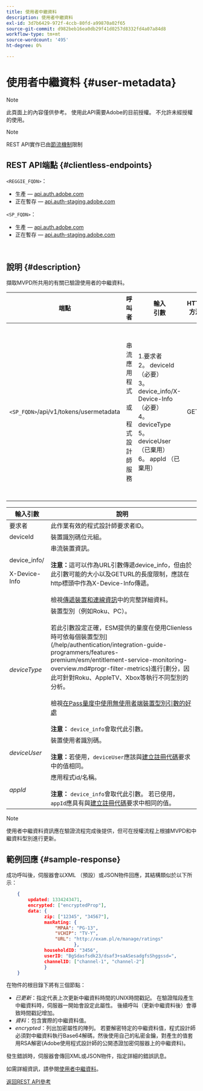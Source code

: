 ```yaml
---
title: 使用者中繼資料
description: 使用者中繼資料
exl-id: 3d7b6429-972f-4ccb-80fd-a99870a02f65
source-git-commit: d982beb16ea0db29f41d0257d8332fd4a07a84d8
workflow-type: tm+mt
source-wordcount: '495'
ht-degree: 0%

---
```


# 使用者中繼資料 {#user-metadata}

>[!NOTE]
>
>此頁面上的內容僅供參考。 使用此API需要Adobe的目前授權。 不允許未經授權的使用。

>[!NOTE]
>
> REST API實作已由[節流機制](/help/authentication/integration-guide-programmers/throttling-mechanism.md)限制

## REST API端點 {#clientless-endpoints}

`<REGGIE_FQDN>`：

* 生產 — [api.auth.adobe.com](http://api.auth.adobe.com/)
* 正在暫存 — [api.auth-staging.adobe.com](http://api.auth-staging.adobe.com/)

`<SP_FQDN>`：

* 生產 — [api.auth.adobe.com](http://api.auth.adobe.com/)
* 正在暫存 — [api.auth-staging.adobe.com](http://api.auth-staging.adobe.com/)

</br>

## 說明 {#description}

擷取MVPD所共用的有關已驗證使用者的中繼資料。


| 端點 | 呼叫</br>者 | 輸入   </br>引數 | HTTP </br>方法 | 回應 | HTTP </br>回應 |
| --- | --- | --- | --- | --- | --- |
| `<SP_FQDN>`/api/v1/tokens/usermetadata | 串流應用程式</br></br>或</br></br>程式設計師服務 | 1.要求者</br>2。  deviceId （必要）</br>3。  device_info/X-Device-Info （必要）</br>4。  deviceType</br>5。  deviceUser （已棄用）</br>6。  appId （已棄用） | GET | 包含使用者中繼資料的XML或JSON，或如果失敗則包含錯誤詳細資料。 | 200 — 成功<p>404 — 找不到中繼資料<p>412 — 無效的AuthN權杖（例如，過期的權杖） |


| 輸入引數 | 說明 |
|------------------------------|-----------------------------------------------------------------------------------------------------------------------------------------------------------------------------------------------------------------------------------------------------------------------------------------------------------------------------------------------------------------------------------------------------------------------------------------------------------------------------------------------------------------------------------------------------------------------------------------------------------------------------------------------------------------|
| 要求者 | 此作業有效的程式設計師要求者ID。 |
| deviceId | 裝置識別碼位元組。 |
| device_info/<p>X-Device-Info | 串流裝置資訊。</br></br> **注意：**&#x200B;這可以作為URL引數傳遞device_info，但由於此引數可能的大小以及GETURL的長度限制，應該在http標頭中作為X-Device-Info傳遞。 </br></br>檢視[傳遞裝置和連線資訊](/help/authentication/integration-guide-programmers/passing-client-information-device-connection-and-application.md)中的完整詳細資料。 |
| _deviceType_ | 裝置型別（例如Roku、PC）。</br></br>若此引數設定正確，ESM提供的量度在使用Clienless時可依每個裝置型別](/help/authentication/integration-guide-programmers/features-premium/esm/entitlement-service-monitoring-overview.md#progr-filter-metrics)進行[劃分，因此可針對Roku、AppleTV、Xbox等執行不同型別的分析。</br></br>檢視[在Pass量度中使用無使用者端裝置型別引數的好處](/help/authentication/notes-technical/benefits-of-using-the-clientless-devicetype-parameter-in-pass-metrics.md) </br></br> **注意：** `device_info`會取代此引數。 |
| _deviceUser_ | 裝置使用者識別碼。</br></br> **注意：**&#x200B;若使用，`deviceUser`應該與[建立註冊代碼](/help/authentication/integration-guide-programmers/legacy/rest-api-v1/apis/registration-code-request.md)要求中的值相同。 |
| _appId_ | 應用程式id/名稱。</br></br> **注意：** `device_info`會取代此引數。 若已使用，`appId`應具有與[建立註冊代碼](/help/authentication/integration-guide-programmers/legacy/rest-api-v1/apis/registration-code-request.md)要求中相同的值。 |

>[!NOTE]
> 
>使用者中繼資料資訊應在驗證流程完成後提供，但可在授權流程上根據MVPD和中繼資料型別進行更新。




## 範例回應 {#sample-response}

成功呼叫後，伺服器會以XML （預設）或JSON物件回應，其結構類似於以下所示：


```JSON
    {
        updated: 1334243471,
        encrypted: ["encryptedProp"],
        data: {
              zip: ["12345", "34567"],
              maxRating: { 
                  "MPAA": "PG-13",
                  "VCHIP": "TV-Y", 
                  "URL": "http://exam.pl/e/manage/ratings"
                         },
              householdID: "3456",
              userID: "BgSdasfsdk23/dsaf3+saASesadgfsShggssd=",
              channelID: ["channel-1", "channel-2"]
              }
    }
```

在物件的根目錄下將有三個節點：

* *已更新*：指定代表上次更新中繼資料時間的UNIX時間戳記。 在驗證階段產生中繼資料時，伺服器一開始會設定此屬性。 後續呼叫（更新中繼資料後）會導致時間戳記增加。
* *資料*：包含實際的中繼資料值。
* *encrypted*：列出加密屬性的陣列。 若要解密特定的中繼資料值，程式設計師必須對中繼資料執行Base64解碼，然後使用自己的私密金鑰，對產生的值套用RSA解密(Adobe使用程式設計師的公開憑證加密伺服器上的中繼資料)。

發生錯誤時，伺服器會傳回XML或JSON物件，指定詳細的錯誤訊息。

如需詳細資訊，請參閱[使用者中繼資料](/help/authentication/integration-guide-programmers/features-standard/entitlements/user-metadata-feature.md)。

[返回REST API參考](/help/authentication/integration-guide-programmers/legacy/rest-api-v1/rest-api-reference.md)
